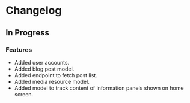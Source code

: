 # Changelog

## In Progress

### Features

* Added user accounts.
* Added blog post model.
* Added endpoint to fetch post list.
* Added media resource model.
* Added model to track content of information panels shown on home screen.
